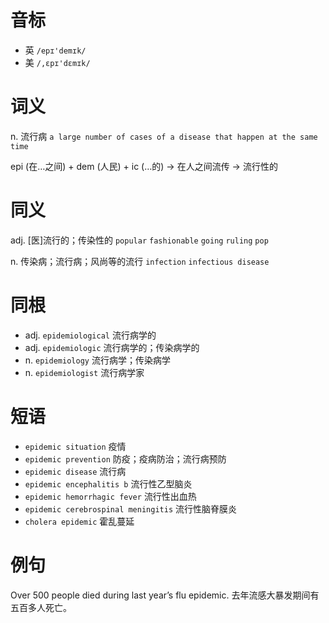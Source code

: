 # 音标

- 英 `/epɪ'demɪk/`
- 美 `/,ɛpɪ'dɛmɪk/`

# 词义

n. 流行病
`a large number of cases of a disease that happen at the same time`



epi (在…之间) + dem (人民) + ic (…的) → 在人之间流传 → 流行性的

# 同义

adj. [医]流行的；传染性的
`popular` `fashionable` `going` `ruling` `pop`

n. 传染病；流行病；风尚等的流行
`infection` `infectious disease`

# 同根

- adj. `epidemiological` 流行病学的
- adj. `epidemiologic` 流行病学的；传染病学的
- n. `epidemiology` 流行病学；传染病学
- n. `epidemiologist` 流行病学家

# 短语

- `epidemic situation` 疫情
- `epidemic prevention` 防疫；疫病防治；流行病预防
- `epidemic disease` 流行病
- `epidemic encephalitis b` 流行性乙型脑炎
- `epidemic hemorrhagic fever` 流行性出血热
- `epidemic cerebrospinal meningitis` 流行性脑脊膜炎
- `cholera epidemic` 霍乱蔓延

# 例句

Over 500 people died during last year’s flu epidemic.
去年流感大暴发期间有五百多人死亡。


